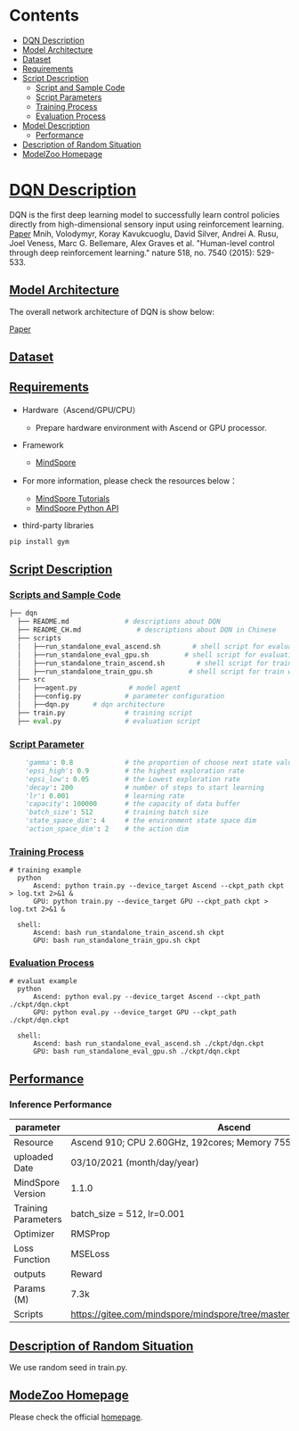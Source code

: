 # Contents

- [DQN Description](#DQN-description)
- [Model Architecture](#model-architecture)
- [Dataset](#dataset)
- [Requirements](#Requirements)
- [Script Description](#script-description)
    - [Script and Sample Code](#script-and-sample-code)
    - [Script Parameters](#script-parameters)
    - [Training Process](#training-process)
    - [Evaluation Process](#evaluation-process)
- [Model Description](#model-description)
    - [Performance](#performance)
- [Description of Random Situation](#description-of-random-situation)
- [ModelZoo Homepage](#modelzoo-homepage)

# [DQN Description](#contents)

DQN is the first deep learning model to successfully learn control policies directly from high-dimensional sensory input using reinforcement learning.
[Paper](https://www.nature.com/articles/nature14236) Mnih, Volodymyr, Koray Kavukcuoglu, David Silver, Andrei A. Rusu, Joel Veness, Marc G. Bellemare, Alex Graves et al. "Human-level control through deep reinforcement learning." nature 518, no. 7540 (2015): 529-533.

## [Model Architecture](#content)

The overall network architecture of DQN is show below:

[Paper](https://www.nature.com/articles/nature14236)

## [Dataset](#content)

## [Requirements](#content)

- Hardware（Ascend/GPU/CPU）
    - Prepare hardware environment with Ascend or GPU processor.
- Framework
    - [MindSpore](https://www.mindspore.cn/install/en)
- For more information, please check the resources below：
    - [MindSpore Tutorials](https://www.mindspore.cn/tutorial/training/en/master/index.html)
    - [MindSpore Python API](https://www.mindspore.cn/doc/api_python/en/master/index.html)

- third-party libraries

```bash
pip install gym
```

## [Script Description](#content)

### [Scripts and Sample Code](#contents)

```python
├── dqn
  ├── README.md              # descriptions about DQN
  ├── README_CH.md              # descriptions about DQN in Chinese
  ├── scripts
  │   ├──run_standalone_eval_ascend.sh        # shell script for evaluation with Ascend
  │   ├──run_standalone_eval_gpu.sh         # shell script for evaluation with GPU
  │   ├──run_standalone_train_ascend.sh        # shell script for train with Ascend
  │   ├──run_standalone_train_gpu.sh         # shell script for train with GPU
  ├── src
  │   ├──agent.py             # model agent
  │   ├──config.py           # parameter configuration
  │   ├──dqn.py      # dqn architecture
  ├── train.py               # training script
  ├── eval.py                # evaluation script
```

### [Script Parameter](#content)

```python
    'gamma': 0.8             # the proportion of choose next state value
    'epsi_high': 0.9         # the highest exploration rate
    'epsi_low': 0.05         # the Lowest exploration rate
    'decay': 200             # number of steps to start learning
    'lr': 0.001              # learning rate
    'capacity': 100000       # the capacity of data buffer
    'batch_size': 512        # training batch size
    'state_space_dim': 4     # the environment state space dim
    'action_space_dim': 2    # the action dim
```

### [Training Process](#content)

```shell
# training example
  python
      Ascend: python train.py --device_target Ascend --ckpt_path ckpt > log.txt 2>&1 &  
      GPU: python train.py --device_target GPU --ckpt_path ckpt > log.txt 2>&1 &  

  shell:
      Ascend: bash run_standalone_train_ascend.sh ckpt
      GPU: bash run_standalone_train_gpu.sh ckpt
```

### [Evaluation Process](#content)

```shell
# evaluat example
  python
      Ascend: python eval.py --device_target Ascend --ckpt_path ./ckpt/dqn.ckpt
      GPU: python eval.py --device_target GPU --ckpt_path ./ckpt/dqn.ckpt

  shell:
      Ascend: bash run_standalone_eval_ascend.sh ./ckpt/dqn.ckpt
      GPU: bash run_standalone_eval_gpu.sh ./ckpt/dqn.ckpt
```

## [Performance](#content)

### Inference Performance

| parameter                 | Ascend                                                          |GPU             |
| -------------------------- | ------------------------------------------------------- | ----------------------------------------------------------- |
| Resource                   | Ascend 910; CPU 2.60GHz, 192cores; Memory 755G; OS Euler2.8  |GPU             |
| uploaded Date              | 03/10/2021 (month/day/year)                                 | 07/28/2021 (month/day/year)                   |
| MindSpore Version          | 1.1.0                                                    | 1.2.0                                                       |
| Training Parameters        | batch_size = 512, lr=0.001                                  | batch_size = 32, lr=0.01                                  |
| Optimizer                  | RMSProp                                        |Adam                                      |
| Loss Function              | MSELoss                                        |MSELoss                                                     |
| outputs                    | Reward                                                 | Reward                                                 |
| Params (M)                 | 7.3k                                                       | 7.3k                                                       |
| Scripts                    | https://gitee.com/mindspore/mindspore/tree/master/model_zoo/official/rl/dqn | https://gitee.com/mindspore/mindspore/tree/master/model_zoo/official/rl/dqn |

## [Description of Random Situation](#content)

We use random seed in train.py.

## [ModeZoo Homepage](#contents)  

Please check the official [homepage](https://gitee.com/mindspore/mindspore/tree/master/model_zoo).